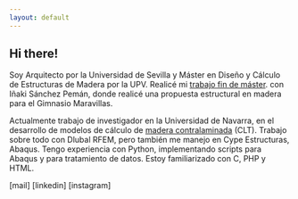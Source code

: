```yaml
---
layout: default
---
```

## Hi there!

Soy Arquitecto por la Universidad de Sevilla y Máster en Diseño y Cálculo de Estructuras de Madera por la UPV.
Realicé mi [trabajo fin de máster](./tfm.html). con Iñaki Sánchez Pemán, donde realicé una propuesta estructural en madera para el Gimnasio Maravillas.

Actualmente trabajo de investigador en la Universidad de Navarra, en el desarrollo de modelos de cálculo de [madera contralaminada](./clt.html) (CLT).
Trabajo sobre todo con Dlubal RFEM, pero también me manejo en Cype Estructuras, Abaqus.
Tengo experiencia con Python, implementando scripts para Abaqus y para tratamiento de datos. Estoy familiarizado con C, PHP y HTML.

[mail]  [linkedin]  [instagram]



